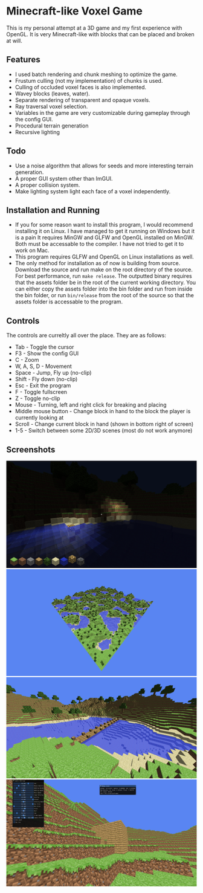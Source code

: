 # Minecraft-like Voxel Game
This is my personal attempt at a 3D game and my first experience with OpenGL.
It is very Minecraft-like with blocks that can be placed and broken at will.

## Features
- I used batch rendering and chunk meshing to optimize the game.
- Frustum culling (not my implementation) of chunks is used.
- Culling of occluded voxel faces is also implemented.
- Wavey blocks (leaves, water).
- Separate rendering of transparent and opaque voxels.
- Ray traversal voxel selection.
- Variables in the game are very customizable during gameplay through the config GUI.
- Procedural terrain generation
- Recursive lighting

## Todo
- Use a noise algorithm that allows for seeds and more interesting terrain generation.
- A proper GUI system other than ImGUI.
- A proper collision system.
- Make lighting system light each face of a voxel independently.

## Installation and Running
- If you for some reason want to install this program, I would recommend installing it on Linux. I have managed to get it running on Windows but it is a pain It requires MinGW and GLFW and OpenGL installed on MinGW. Both must be accessable to the compiler. I have not tried to get it to work on Mac.
- This program requires GLFW and OpenGL on Linux installations as well.
- The only method for installation as of now is building from source. Download the source and run make on the root directory of the source. For best performance, run `make release`. The outputted binary requires that the assets folder be in the root of the current working directory.
You can either copy the assets folder into the bin folder and run from inside the bin folder, or run `bin/release` from the root of the source so that the assets folder is accessable to the program.

## Controls
The controls are curreltly all over the place. They are as follows:
- Tab - Toggle the cursor 
- F3 - Show the config GUI
- C - Zoom
- W, A, S, D - Movement
- Space - Jump, Fly up (no-clip)
- Shift - Fly down (no-clip)
- Esc - Exit the program
- F - Toggle fullscreen
- Z - Toggle no-clip
- Mouse - Turning, left and right click for breaking and placing
- Middle mouse button - Change block in hand to the block the player is currently looking at
- Scroll - Change current block in hand (shown in bottom right of screen)
- 1-5 - Switch between some 2D/3D scenes (most do not work anymore)

## Screenshots
![Lighting](./screenshots/lighting.png)
![The whole world](./screenshots/world.png)
![A bridge](./screenshots/bridge.png)
![Early development](./screenshots/old.png)
